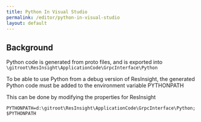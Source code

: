 ```yaml
---
title: Python In Visual Studio
permalink: /editor/python-in-visual-studio
layout: default
---
```


## Background
Python code is generated from proto files, and is exported into `\gitroot\ResInsight\ApplicationCode\GrpcInterface\Python`

To be able to use Python from a debug version of ResInsight, the generated Python code must be added to the environment variable PYTHONPATH

This can be done by modifying the properties for ResInsight


`PYTHONPATH=d:\gitroot\ResInsight\ApplicationCode\GrpcInterface\Python;$PYTHONPATH`
